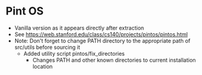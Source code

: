 # Pint OS

* Vanilla version as it appears directly after extraction
* See https://web.stanford.edu/class/cs140/projects/pintos/pintos.html
* Note: Don't forget to change PATH directory to the appropriate path of src/utils before sourcing it
  * Added utility script pintos/fix_directories
    * Changes PATH and other known directories to current installation location
